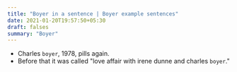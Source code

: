 ```yaml
---
title: "Boyer in a sentence | Boyer example sentences"
date: 2021-01-20T19:57:50+05:30
draft: falses
summary: "Boyer"
---
```

- Charles `boyer`, 1978, pills again.
- Before that it was called "love affair with irene dunne and charles `boyer`."
                 
